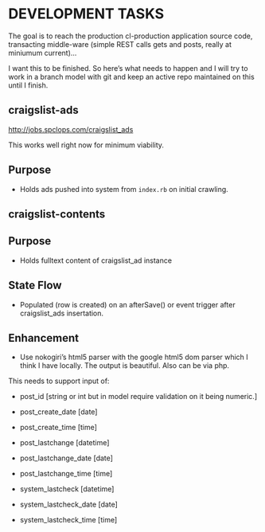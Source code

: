 DEVELOPMENT TASKS 
=================

The goal is to reach the production cl-production application source code, transacting middle-ware (simple REST calls gets and posts, really at miniumum current)...

I want this to be finished.  So here’s what needs to happen and I will try to work in a branch model with git and keep an active repo maintained on this until I finish.


craigslist-ads
--------------
http://jobs.spclops.com/craigslist_ads

This works well right now for minimum viability.

## Purpose
* Holds ads pushed into system from `index.rb` on initial crawling.

craigslist-contents
-------------------

## Purpose
* Holds fulltext content of craigslist_ad instance 

## State Flow
* Populated (row is created) on an afterSave() or event trigger after craigslist_ads insertation.

## Enhancement
* Use nokogiri’s html5 parser with the google html5 dom parser which I think I have locally.  The output is beautiful.  Also can be via php.

This needs to support input of:
* post_id [string or int but in model require validation on it being numeric.]
* post_create_date [date]
* post_create_time [time] 

* post_lastchange [datetime]
* post_lastchange_date [date]
* post_lastchange_time [time]

* system_lastcheck [datetime]
* system_lastcheck_date [date]
* system_lastcheck_time [time]
